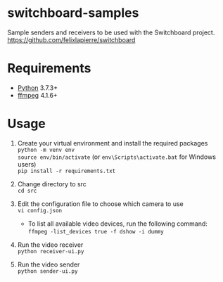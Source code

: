# switchboard-samples
Sample senders and receivers to be used with the Switchboard project.  
https://github.com/felixlapierre/switchboard

# Requirements
* [Python](https://www.python.org) 3.7.3+
* [ffmpeg](https://ffmpeg.org) 4.1.6+

# Usage
1. Create your virtual environment and install the required packages  
`python -m venv env`  
`source env/bin/activate` (or `env\Scripts\activate.bat` for Windows users)  
`pip install -r requirements.txt`  

2. Change directory to src  
`cd src`

3. Edit the configuration file to choose which camera to use  
`vi config.json`
    * To list all available video devices, run the following command:  
    `ffmpeg -list_devices true -f dshow -i dummy`

4. Run the video receiver  
`python receiver-ui.py`

5. Run the video sender  
`python sender-ui.py`
